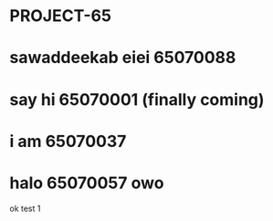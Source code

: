 # PROJECT-65
# sawaddeekab eiei 65070088
# say hi 65070001 (finally coming)
# i am 65070037
# halo 65070057 owo
 ok test 1
